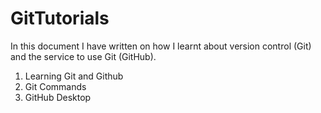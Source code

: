 # GitTutorials
In this document I have written on how I learnt about version control (Git) and the service to use Git (GitHub).
1. Learning Git and Github
2. Git Commands
3. GitHub Desktop
